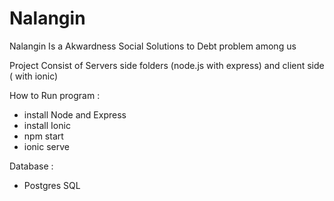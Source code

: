 # Nalangin
Nalangin Is a Akwardness Social Solutions to Debt problem among us


Project Consist of Servers side folders (node.js with express) and client side ( with ionic)

How to Run program : 
- install Node and Express
- install Ionic
- npm start 
- ionic serve

Database : 
- Postgres SQL

